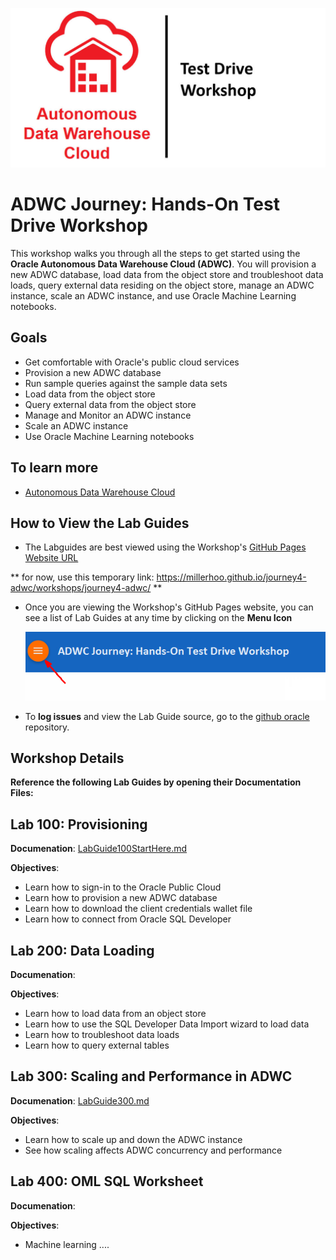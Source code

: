 
![](images/ADWC.JPG)  
    
# ADWC Journey: Hands-On Test Drive Workshop
This workshop walks you through all the steps to get started using the **Oracle Autonomous Data Warehouse Cloud (ADWC)**. You will provision a new ADWC database, load data from the object store and troubleshoot data loads, query external data residing on the object store, manage an ADWC instance, scale an ADWC instance, and use Oracle Machine Learning notebooks.


## Goals

 - Get comfortable with Oracle's public cloud services
 - Provision a new ADWC database
 - Run sample queries against the sample data sets
 - Load data from the object store
 - Query external data from the object store
 - Manage and Monitor an ADWC instance
 - Scale an ADWC instance
 - Use Oracle Machine Learning notebooks
 



## To learn more
 - [Autonomous Data Warehouse Cloud](https://cloud.oracle.com/en_US/datawarehouse)
 
      
## How to View the Lab Guides

- The Labguides are best viewed using the Workshop's [GitHub Pages Website URL](https://oracle.github.io/learning-library/workshops/journey4-adwc/) 

** for now, use this temporary link: https://millerhoo.github.io/journey4-adwc/workshops/journey4-adwc/ **

- Once you are viewing the Workshop's GitHub Pages website, you can see a list of Lab Guides at any time by clicking on the **Menu Icon**

    ![](images/WorkshopMenu.png)  

- To **log issues** and view the Lab Guide source, go to the [github oracle](https://github.com/oracle/learning-library/tree/master/workshops/journey4-adwc) repository.




## Workshop Details

**Reference the following Lab Guides by opening their Documentation Files:**

## Lab 100: Provisioning

**Documenation**: [LabGuide100StartHere.md](LabGuide100StartHere.md)

**Objectives**:

- Learn how to sign-in to the Oracle Public Cloud
- Learn how to provision a new ADWC database
- Learn how to download the client credentials wallet file
- Learn how to connect from Oracle SQL Developer

## Lab 200: Data Loading

**Documenation**: 

**Objectives**:

- Learn how to load data from an object store
- Learn how to use the SQL Developer Data Import wizard to load data
- Learn how to troubleshoot data loads
- Learn how to query external tables



## Lab 300: Scaling and Performance in ADWC

**Documenation**:  [LabGuide300.md](LabGuide300.md)

**Objectives**:

- Learn how to scale up and down the ADWC instance
- See how scaling affects ADWC concurrency and performance

## Lab 400: OML SQL Worksheet

**Documenation**: 

**Objectives**:

- Machine learning ....